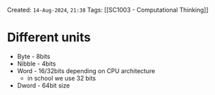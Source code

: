 Created: `14-Aug-2024`, `21:38`
Tags: [[SC1003 - Computational Thinking]]

# Different units
- Byte - 8bits
- Nibble - 4bits
- Word - 16/32bits depending on CPU architecture
	- in school we use 32 bits
- Dword - 64bit size
